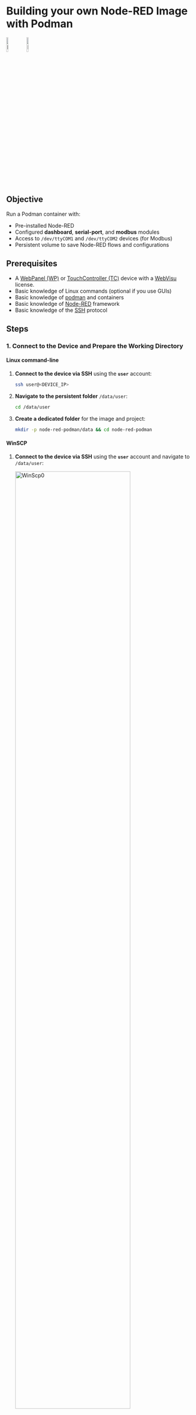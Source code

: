 # **Building your own Node-RED Image with Podman**
<p align="left">
   <img src="assets/node-red-icon.png" alt="NodeRedIcon" width="10%">
   <img src="assets/podman-icon.png" alt="PodmanIcon" width="10%">
</p>

## **Objective**

Run a Podman container with:

- Pre-installed Node-RED
- Configured **dashboard**, **serial-port**, and **modbus** modules
- Access to `/dev/ttyCOM1` and `/dev/ttyCOM2` devices (for Modbus)
- Persistent volume to save Node-RED flows and configurations

## Prerequisites
- A [WebPanel (WP)](https://www.pixsys.net/en/hmi-panel-pc/web-panel) or [TouchController (TC)](https://www.pixsys.net/en/programmable-devices/hmi-codesys) device with a [WebVisu](https://github.com/tnentwig/WebVisu) license.
- Basic knowledge of Linux commands (optional if you use GUIs)
- Basic knowledge of [podman](https://podman.io/) and containers
- Basic knowledge of [Node-RED](https://nodered.org/) framework
- Basic knowledge of the [SSH](https://en.wikipedia.org/wiki/Secure_Shell) protocol

## **Steps**

### 1. Connect to the Device and Prepare the Working Directory

#### Linux command-line

1. **Connect to the device via SSH** using the **`user`** account:
   
   ```bash
   ssh user@<DEVICE_IP>
   ```

2. **Navigate to the persistent folder** `/data/user`:
   
   ```bash
   cd /data/user
   ```

3. **Create a dedicated folder** for the image and project:
   
   ```bash
   mkdir -p node-red-podman/data && cd node-red-podman
   ```

#### WinSCP
1. **Connect to the device via SSH** using the **`user`** account and navigate to `/data/user`:

   <img src="assets/winscp0.png" alt="WinScp0" width="80%">

2. Navigate to the `New` menu and choose the `Directory` option

   <img src="assets/winscp1.png" alt="WinScp0" width="80%">

3. Create the `node-red-podman` directory and give it RWX permission for ownwer, group, and other users

   <img src="assets/winscp2.png" alt="WinScp0" width="80%">

   **Note: you need to use these set of permissions only if you are going to run the container using Cockpit: this is due to the lack of options for the *podman run* command. If you are going to run the container via Linux command-line, you can give the created folder ONLY RWX permissions for the owner (first row of the permissions table), and leave the other rows empty, to enhance the security. This last is also the suggested way to run the container**
---

### 2. Setup the image

#### Manual creation
Going for a manual image creation allows you to have a custom image with every module you need, without manually install it later on the Node-RED GUI. This is the most portable and recommended way.

**Note: follow the steps below only if you are going to run your container using command-line**

Create a file named **`node-red.Dockerfile`** with the following content:

```dockerfile
# Use Node-RED as base
FROM docker.io/nodered/node-red:3.1.15

# Maintainer information
LABEL maintainer="YourName <youremail@example.com>"

# Install additional modules: Dashboard, OPC-UA, InfluxDB
RUN npm install node-red-node-serialport node-red-dashboard node-red-contrib-modbus node-red-contrib-modbus-flex-server && \
    npm cache clean --force

# Expose port 1880 for Node-RED access
EXPOSE 1880
```

Optionally (but recommended) you can create a podman-compose file that allows you to have a more flexible way to manage you container.
To do so, create a file named **`node-red-compose.yml`** with the following content:

```yaml
services:
  nodered:
    # tell podman-compose to build the previous custom node-red image
    build:
      context: .
      dockerfile: node-red.Dockerfile
    image: node-red-custom
    container_name: NodeREDContainer
    restart: always
    group_add:
      - keep-groups
    userns_mode: keep-id # map my host user to the user namespace of the container 
    user: ${MY_UID}:${MY_GID}
    ports:
        - 1880:1880 # map container port 1880 to host port 1880
    devices:
      - /dev/ttyCOM1:/dev/ttyCOM1 # map devices
      - /dev/ttyCOM2:/dev/ttyCOM2
    volumes:
      - /data/user/node-red-podman/data:/data  # Persistent volume for flows and configurations
```

#### Cockpit
If you are not familiar with command-lines, you can do everything from the Cockpit GUI.

0. Log-in into Cockpit from you WP, TC or directly from a PC through a browser at `http://<DEVICE_IP>:9443`
1. Navigate to the `Podman containers` tab in the side-menu.

   <img src="assets/dockergui0.png" alt="Cockpit0" width="80%">

2. Choose "Download new image" on the kebab menu (3 vertical points) in the `Images` section

   <img src="assets/dockergui1.png" alt="Cockpit1" width="80%">

3. Select the `docker.io` registry and type `node-red` inside the search input text

   <img src="assets/dockergui2.png" alt="Cockpit2" width="80%">

4. Select the `docker.io/nodered/node-red` image and press the "Download" button

   <img src="assets/dockergui4.png" alt="Cockpit3" width="80%">

5. At the end of the download, you will be able to see the downloaded image inside the `Images` section

   <img src="assets/dockergui6.png" alt="Cockpit3" width="80%">


### 3. Create and start the Container

#### Linux command-line
If you didn't create a `node-red-compose.yml` and you just want to use podman, you need to:

1. Build the image

   ```bash
   podman build -t node-red-custom -f node-red.Dockerfile .
   ```

2. Run the container

   ```bash
   podman run --group-add=keep-groups --userns=keep-id -u $(id -u):$(id -g) -v /data/user/node-red-podman/data:/data -p 1880:1880 --device=/dev/ttyCOM1 --device=/dev/ttyCOM2 node-red-custom   
   ```

Otherwise, if you want to go for podman-compose, you only need to run:

```bash
MY_UID=$(id -u) MY_GID=$(id -g) podman-compose -f node-red-compose.yml up --build
```
**Note: *MY_UID* and *MY_GID* are set to user ID and group ID of your current user, which should be *user*. This way, everything written by the container user will have the same ownership of your host user.**

To make sure the container is running, run:

```bash
podman ps
```

The output should be something like this:

```bash
CONTAINER ID	IMAGE	COMMAND	CREATED	STATUS	PORTS	NAMES
004d1d95bbd0	localhost/node-red-custom:latest	2 minutes ago	Up 2 minutes	0.0.0.0:1880->1880/tcp	NodeREDContainer
```

#### Cockpit
1. On the `Containers` section, press the "Create container" button. A menu will appear.

   <img src="assets/dockergui7.png" alt="Cockpit3" width="80%">

2. Fill the `Details` section as shown below:

   <img src="assets/dockergui8.png" alt="Cockpit3" width="80%">

3. Navigate to the `Integration` tab and fill it as shown below:

   <img src="assets/dockergui9.png" alt="Cockpit3" width="80%">

4. Navigate to the `Health check` tab and fill it as shown below:

   <img src="assets/dockergui10.png" alt="Cockpit3" width="80%">

5. Press the "Create and run" button. After the creation, you will be able to see the created container inside the `Container` section, with a "Running" value on the `State` column.

   <img src="assets/dockergui11.png" alt="Cockpit3" width="80%">


### 4. Access Node-RED

1. **Access Node-RED from your browser**:
   
   Open a browser and navigate to:
   
   ```
   http://<DEVICE_IP>:1880
   ```

   <img src="assets/node-red-welcome.png" alt="NodeRedWelcome" width="60%">

2. **Install and verify the modules**:
   
   1. Go to the **Manage palette** menu in Node-RED by pressing the hamburger menu icon on the top right

   <img src="assets/node-red-hamburger.png" alt="NodeRedWelcome" width="60%">

   2. If you have followed the `Cockpit` guide, you will need to manually install the *dashboard* and the *modbus* modulesm otherwise go directly to section 4.3. Type `node-red-dashboard` and press the "Install" button to install the module. Do the same thing with `node-red-contrib-modbus` and `node-red-contrib-serial-port`

   <img src="assets/node-red-install-module.png" alt="NodeRedWelcome" width="60%">

   3. Check that the modules are installed.

   <img src="assets/node-red-nodes.png" alt="NodeRedWelcome" width="60%">

3. **Import a flow**

   If you want to make sure everything works correctly, use this [flow](https://nodered.org/docs/user-guide/editor/workspace/flows) file as a test:

   ```json
      [
    {
        "id": "1e6b97b5.687fd8",
        "type": "tab",
        "label": "Dashboard",
        "disabled": false,
        "info": ""
    },
    {
        "id": "7c8f99d9.196b98",
        "type": "ui_text",
        "z": "1e6b97b5.687fd8",
        "group": "dd4567b9.6a4c18",
        "order": 1,
        "width": "12",
        "height": "1",
        "name": "Title",
        "label": "Dashboard - Random Data Display",
        "format": "{{msg.payload}}",
        "layout": "col-center",
        "x": 330,
        "y": 120,
        "wires": []
    },
    {
        "id": "2e4a56f8.cfa23a",
        "type": "ui_gauge",
        "z": "1e6b97b5.687fd8",
        "name": "Random Gauge",
        "group": "dd4567b9.6a4c18",
        "order": 2,
        "width": "6",
        "height": "6",
        "gtype": "gage",
        "title": "Random Value",
        "label": "%",
        "format": "{{value}}",
        "min": "0",
        "max": "100",
        "colors": ["#00b500","#e6e600","#ca3838"],
        "seg1": "30",
        "seg2": "70",
        "x": 320,
        "y": 240,
        "wires": []
    },
    {
        "id": "3b9ddefd.32b9d",
        "type": "ui_chart",
        "z": "1e6b97b5.687fd8",
        "name": "Time-based Chart",
        "group": "dd4567b9.6a4c18",
        "order": 3,
        "width": "6",
        "height": "6",
        "label": "Random Time Chart",
        "chartType": "line",
        "legend": "false",
        "xformat": "HH:mm:ss",
        "interpolate": "linear",
        "nodata": "",
        "ymin": "0",
        "ymax": "100",
        "removeOlder": 1,
        "removeOlderPoints": "",
        "removeOlderUnit": "3600",
        "cutout": 0,
        "useOneColor": false,
        "colors": ["#00b500","#e6e600","#ca3838"],
        "outputs": 1,
        "useDifferentColor": false,
        "x": 600,
        "y": 240,
        "wires": []
    },
    {
        "id": "74b1aef8.e7e0d8",
        "type": "function",
        "z": "1e6b97b5.687fd8",
        "name": "Generate Random Data",
        "func": "msg.payload = Math.floor(Math.random() * 100);\nreturn msg;",
        "outputs": 1,
        "noerr": 0,
        "initialize": "",
        "finalize": "",
        "libs": [],
        "x": 130,
        "y": 240,
        "wires": [
            [
                "2e4a56f8.cfa23a",
                "3b9ddefd.32b9d"
            ]
        ]
    },
    {
        "id": "e0e9bd3c.a8ae2",
        "type": "inject",
        "z": "1e6b97b5.687fd8",
        "name": "",
        "props": [
            {
                "p": "payload"
            }
        ],
        "repeat": "1",
        "crontab": "",
        "once": true,
        "onceDelay": 0.1,
        "topic": "",
        "payloadType": "date",
        "x": 130,
        "y": 160,
        "wires": [
            [
                "74b1aef8.e7e0d8"
            ]
        ]
    },
    {
        "id": "dd4567b9.6a4c18",
        "type": "ui_group",
        "z": "",
        "name": "Random Data",
        "tab": "fe9b4293.8df8e",
        "order": 1,
        "disp": true,
        "width": "12",
        "collapse": false
    },
    {
        "id": "fe9b4293.8df8e",
        "type": "ui_tab",
        "z": "",
        "name": "Main Dashboard",
        "icon": "dashboard",
        "order": 1,
        "disabled": false,
        "hidden": false
    }
   ]
   ```

   1. Go to the **Import** menu by pressing the hamburger menu icon on the top right, and paste the file above, then press the "Import" button.

      <img src="assets/node-red-import.png" alt="NodeRedWelcome" width="80%">
      <img src="assets/node-red-import-node.png" alt="NodeRedWelcome" width="80%">
      <img src="assets/node-red-diagram.png" alt="NodeRedWelcome" width="80%">
   
   2. Press the red "Deploy" button on the top-right of the page
   3. Navigate to `<DEVICE_ADDRESS>:1880/ui`. The output should be something like this:

      <img src="assets/node-red-dashboard.png" alt="NodeRedWelcome" width="80%">

### 5. Set the dashboard as main page
If you want the dashboard to be the main application of your WP/TC, access Cockpit and navigate to `WP Settings` and look for "Main application settings". Here, set the URL to `http://127.0.0.1:1880/ui` or `http://localhost:1880/ui`, and press the "Save" button. After then next reboot, the dashboard will appear in fullscreen-mode.

### 6. (Optional) Export and Import the Image
If you have manually created and built the node-red-custom image, and you want to use it in other WP/TC, you can export it from your current device and then load it in another, using podman.

To save the image as a tar archive:

```bash
podman save -o node-red-custom.tar node-red-custom
```

To import the image on another system:

```bash
podman load -i node-red-custom.tar
```

## **Conclusion**

This guide provides a complete configuration for a **Node-RED** container on Podman with pre-installed **Dashboard** and **Modbus** modules, serial device access, and persistent configurations.

<img src="assets/pixsys-icon.png" alt="PixsysIcon" width="50%">
